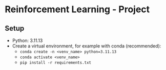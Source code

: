 # Reinforcement Learning - Project

## Setup

- Python: 3.11.13
- Create a virtual environment, for example with conda (recommended):
    - `conda create -n <venv_name> python=3.11.13`
    - `conda activate <venv_name>`
    - `pip install -r requirements.txt`
